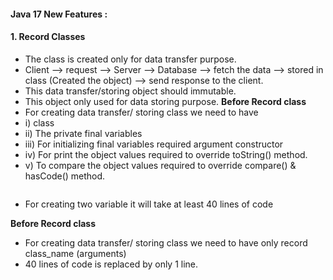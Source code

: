 #### Java 17 New Features :
#### 1. Record Classes 
- The class is created only for data transfer purpose.
- Client --> request --> Server --> Database --> fetch the data --> stored in class (Created the object) --> send response to the client.
- This data transfer/storing object should immutable.
- This object only used for data storing purpose.
**Before Record class**
- For creating data transfer/ storing class we need to have 
- i) class
- ii) The private final variables 
- iii) For initializing final variables required argument constructor 
- iv) For print the object values required to override toString() method.
- v) To compare the object values required to override compare() & hasCode() method.

```

```

- For creating two variable it will take at least 40 lines of code

**Before Record class**
- For creating data transfer/ storing class we need to have only record class_name (arguments)
- 40 lines of code is replaced by only 1 line. 